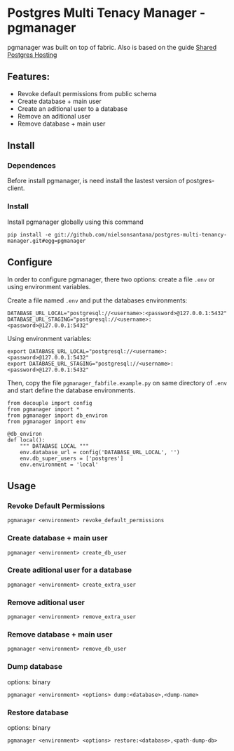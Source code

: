 # Postgres Multi Tenacy Manager - pgmanager
pgmanager was built on top of fabric. Also is based on the guide [Shared Postgres Hosting](https://wiki.postgresql.org/wiki/Shared_Database_Hosting)

## Features:
* Revoke default permissions from public schema
* Create database + main user
* Create an aditional user to a database
* Remove an aditional user
* Remove database + main user

## Install

### Dependences
Before install pgmanager, is need install the lastest version of postgres-client.

### Install
Install pgmanager globally using this command

    pip install -e git://github.com/nielsonsantana/postgres-multi-tenancy-manager.git#egg=pgmanager

## Configure

In order to configure pgmanager, there two options: create a file `.env` or using environment variables.

Create a file named `.env` and put the databases environments:

    DATABASE_URL_LOCAL="postgresql://<username>:<password>@127.0.0.1:5432"
    DATABASE_URL_STAGING="postgresql://<username>:<password>@127.0.0.1:5432"

Using environment variables:

    export DATABASE_URL_LOCAL="postgresql://<username>:<password>@127.0.0.1:5432"
    export DATABASE_URL_STAGING="postgresql://<username>:<password>@127.0.0.1:5432"

Then, copy the file `pgmanager_fabfile.example.py` on same directory of `.env` and start define the database environments.

    from decouple import config
    from pgmanager import *
    from pgmanager import db_environ
    from pgmanager import env

    @db_environ
    def local():
        """ DATABASE LOCAL """
        env.database_url = config('DATABASE_URL_LOCAL', '')
        env.db_super_users = ['postgres']
        env.environment = 'local'


## Usage

### Revoke Default Permissions

    pgmanager <environment> revoke_default_permissions

### Create database + main user

    pgmanager <environment> create_db_user
    
### Create aditional user for a database

    pgmanager <environment> create_extra_user

### Remove aditional user

    pgmanager <environment> remove_extra_user

### Remove database + main user

    pgmanager <environment> remove_db_user
    
### Dump database
options: binary

    pgmanager <environment> <options> dump:<database>,<dump-name>

### Restore database
options: binary

    pgmanager <environment> <options> restore:<database>,<path-dump-db>
